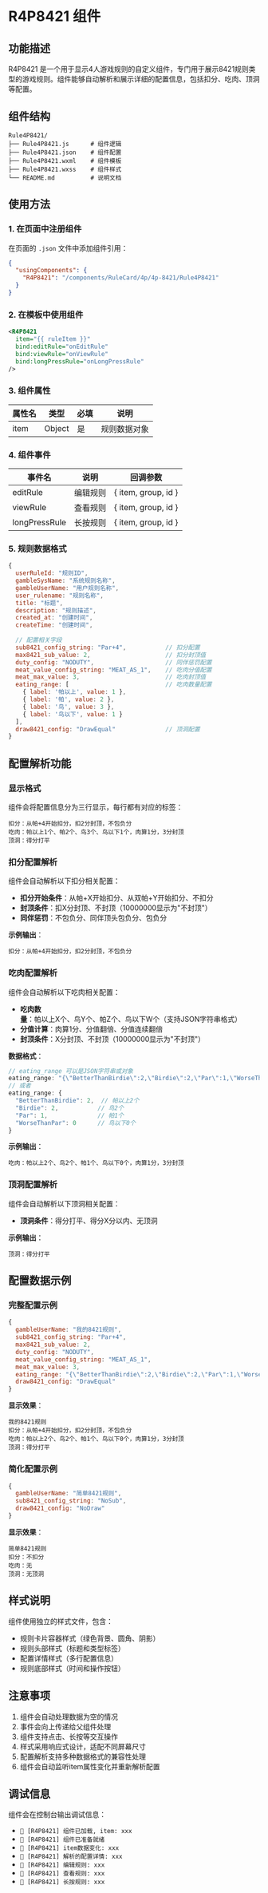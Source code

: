 # R4P8421 组件

## 功能描述
R4P8421 是一个用于显示4人游戏规则的自定义组件，专门用于展示8421规则类型的游戏规则。组件能够自动解析和展示详细的配置信息，包括扣分、吃肉、顶洞等配置。

## 组件结构
```
Rule4P8421/
├── Rule4P8421.js      # 组件逻辑
├── Rule4P8421.json    # 组件配置
├── Rule4P8421.wxml    # 组件模板
├── Rule4P8421.wxss    # 组件样式
└── README.md          # 说明文档
```

## 使用方法

### 1. 在页面中注册组件
在页面的 `.json` 文件中添加组件引用：
```json
{
  "usingComponents": {
    "R4P8421": "/components/RuleCard/4p/4p-8421/Rule4P8421"
  }
}
```

### 2. 在模板中使用组件
```xml
<R4P8421 
  item="{{ ruleItem }}" 
  bind:editRule="onEditRule"
  bind:viewRule="onViewRule"
  bind:longPressRule="onLongPressRule"
/>
```

### 3. 组件属性

| 属性名 | 类型 | 必填 | 说明 |
|--------|------|------|------|
| item | Object | 是 | 规则数据对象 |

### 4. 组件事件

| 事件名 | 说明 | 回调参数 |
|--------|------|----------|
| editRule | 编辑规则 | { item, group, id } |
| viewRule | 查看规则 | { item, group, id } |
| longPressRule | 长按规则 | { item, group, id } |

### 5. 规则数据格式
```javascript
{
  userRuleId: "规则ID",
  gambleSysName: "系统规则名称",
  gambleUserName: "用户规则名称", 
  user_rulename: "规则名称",
  title: "标题",
  description: "规则描述",
  created_at: "创建时间",
  createTime: "创建时间",
  
  // 配置相关字段
  sub8421_config_string: "Par+4",           // 扣分配置
  max8421_sub_value: 2,                     // 扣分封顶值
  duty_config: "NODUTY",                    // 同伴惩罚配置
  meat_value_config_string: "MEAT_AS_1",    // 吃肉分值配置
  meat_max_value: 3,                        // 吃肉封顶值
  eating_range: [                           // 吃肉数量配置
    { label: '帕以上', value: 1 },
    { label: '帕', value: 2 },
    { label: '鸟', value: 3 },
    { label: '鸟以下', value: 1 }
  ],
  draw8421_config: "DrawEqual"              // 顶洞配置
}
```

## 配置解析功能

### 显示格式
组件会将配置信息分为三行显示，每行都有对应的标签：

```
扣分：从帕+4开始扣分，扣2分封顶，不包负分
吃肉：帕以上1个、帕2个、鸟3个、鸟以下1个，肉算1分，3分封顶
顶洞：得分打平
```

### 扣分配置解析
组件会自动解析以下扣分相关配置：
- **扣分开始条件**：从帕+X开始扣分、从双帕+Y开始扣分、不扣分
- **封顶条件**：扣X分封顶、不封顶（10000000显示为"不封顶"）
- **同伴惩罚**：不包负分、同伴顶头包负分、包负分

**示例输出**：
```
扣分：从帕+4开始扣分，扣2分封顶，不包负分
```

### 吃肉配置解析
组件会自动解析以下吃肉相关配置：
- **吃肉数量**：帕以上X个、鸟Y个、帕Z个、鸟以下W个（支持JSON字符串格式）
- **分值计算**：肉算1分、分值翻倍、分值连续翻倍
- **封顶条件**：X分封顶、不封顶（10000000显示为"不封顶"）

**数据格式**：
```javascript
// eating_range 可以是JSON字符串或对象
eating_range: "{\"BetterThanBirdie\":2,\"Birdie\":2,\"Par\":1,\"WorseThanPar\":0}"
// 或者
eating_range: {
  "BetterThanBirdie": 2,  // 帕以上2个
  "Birdie": 2,           // 鸟2个
  "Par": 1,              // 帕1个
  "WorseThanPar": 0      // 鸟以下0个
}
```

**示例输出**：
```
吃肉：帕以上2个、鸟2个、帕1个、鸟以下0个，肉算1分，3分封顶
```

### 顶洞配置解析
组件会自动解析以下顶洞相关配置：
- **顶洞条件**：得分打平、得分X分以内、无顶洞

**示例输出**：
```
顶洞：得分打平
```

## 配置数据示例

### 完整配置示例
```javascript
{
  gambleUserName: "我的8421规则",
  sub8421_config_string: "Par+4",
  max8421_sub_value: 2,
  duty_config: "NODUTY",
  meat_value_config_string: "MEAT_AS_1",
  meat_max_value: 3,
  eating_range: "{\"BetterThanBirdie\":2,\"Birdie\":2,\"Par\":1,\"WorseThanPar\":0}",
  draw8421_config: "DrawEqual"
}
```

**显示效果**：
```
我的8421规则
扣分：从帕+4开始扣分，扣2分封顶，不包负分
吃肉：帕以上2个、鸟2个、帕1个、鸟以下0个，肉算1分，3分封顶
顶洞：得分打平
```

### 简化配置示例
```javascript
{
  gambleUserName: "简单8421规则",
  sub8421_config_string: "NoSub",
  draw8421_config: "NoDraw"
}
```

**显示效果**：
```
简单8421规则
扣分：不扣分
吃肉：无
顶洞：无顶洞
```

## 样式说明
组件使用独立的样式文件，包含：
- 规则卡片容器样式（绿色背景、圆角、阴影）
- 规则头部样式（标题和类型标签）
- 配置详情样式（多行配置信息）
- 规则底部样式（时间和操作按钮）

## 注意事项
1. 组件会自动处理数据为空的情况
2. 事件会向上传递给父组件处理
3. 组件支持点击、长按等交互操作
4. 样式采用响应式设计，适配不同屏幕尺寸
5. 配置解析支持多种数据格式的兼容性处理
6. 组件会自动监听item属性变化并重新解析配置

## 调试信息
组件会在控制台输出调试信息：
- `🎯 [R4P8421] 组件已加载, item: xxx`
- `🎯 [R4P8421] 组件已准备就绪`
- `🎯 [R4P8421] item数据变化: xxx`
- `🎯 [R4P8421] 解析的配置详情: xxx`
- `🎯 [R4P8421] 编辑规则: xxx`
- `🎯 [R4P8421] 查看规则: xxx`
- `🎯 [R4P8421] 长按规则: xxx` 